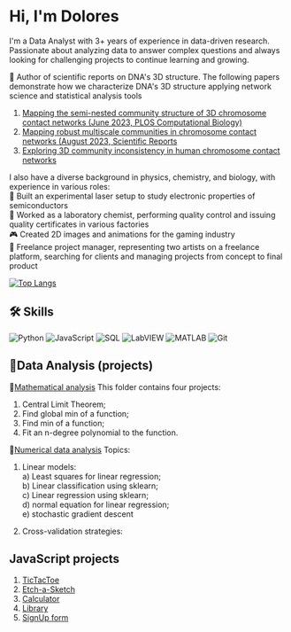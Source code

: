 # Hi, I'm Dolores

I'm a Data Analyst with 3+ years of experience in data-driven research. Passionate about analyzing data to answer complex questions and always looking for challenging projects to continue learning and growing.

🧬 Author of scientific reports on DNA's 3D structure. The following papers demonstrate how we characterize DNA's 3D structure applying network science and statistical analysis tools<br>
1. [Mapping the semi-nested community structure of 3D chromosome contact networks (June 2023, PLOS Computational Biology)](https://journals.plos.org/ploscompbiol/article?id=10.1371/journal.pcbi.1011185) 
2. [Mapping robust multiscale communities in chromosome contact networks (August 2023, Scientific Reports](https://www.nature.com/articles/s41598-023-39522-7)
3. [Exploring 3D community inconsistency in human chromosome contact networks](https://arxiv.org/abs/2302.14684)<br>

I also have a diverse background in physics, chemistry, and biology, with experience in various roles:<br>
🔬 Built an experimental laser setup to study electronic properties of semiconductors<br>
🧪 Worked as a laboratory chemist, performing quality control and issuing quality certificates in various factories<br>
🎮 Created 2D images and animations for the gaming industry<br>
🎨 Freelance project manager, representing two artists on a freelance platform, searching for clients and managing projects from concept to final product

[![Top Langs](https://github-readme-stats.vercel.app/api/top-langs/?username=amelet&layout=compact)](https://github.com/amelet/github-readme-stats)

## 🛠 Skills

![Python](https://img.shields.io/badge/-Python-informational?style=flat&logo=python&logoColor=white&color=3776AB)
![JavaScript](https://img.shields.io/badge/-JavaScript-informational?style=flat&logo=javascript&logoColor=white&color=F7DF1E)
![SQL](https://img.shields.io/badge/-SQL-informational?style=flat&logo=postgresql&logoColor=white&color=336791)
![LabVIEW](https://img.shields.io/badge/-LabVIEW-informational?style=flat&logo=national-instruments&logoColor=white&color=DC267F)
![MATLAB](https://img.shields.io/badge/-MATLAB-informational?style=flat&logo=mathworks&logoColor=white&color=0076A8)
![Git](https://img.shields.io/badge/-Git-informational?style=flat&logo=git&logoColor=white&color=F05032)

## 📂Data Analysis (projects)
📂[Mathematical analysis](https://github.com/Amelet/DataAnalysis/blob/main/mathematical_analysis/readme.md)
This folder contains four projects:
1. Central Limit Theorem;
2. Find global min of a function;
3. Find min of a function;
4. Fit an n-degree polynomial to the function.

📂[Numerical data analysis](https://github.com/Amelet/DataAnalysis/tree/main/numerical_data_algorithms)
Topics:
1. Linear models:<br>
a) Least squares for linear regression;<br>
b) Linear classification using sklearn;<br>
c) Linear regression using sklearn;<br>
d) normal equation for linear regression;<br>
e) stochastic gradient descent<br>

2. Cross-validation strategies:<br>

## JavaScript projects
1. [TicTacToe](https://amelet.github.io/tictactoe/)
2. [Etch-a-Sketch](https://amelet.github.io/Etch-a-sketch/)
3. [Calculator](https://amelet.github.io/Calculator)
4. [Library](https://amelet.github.io/library/)
5. [SignUp form](https://amelet.github.io/sign-up-form/)
